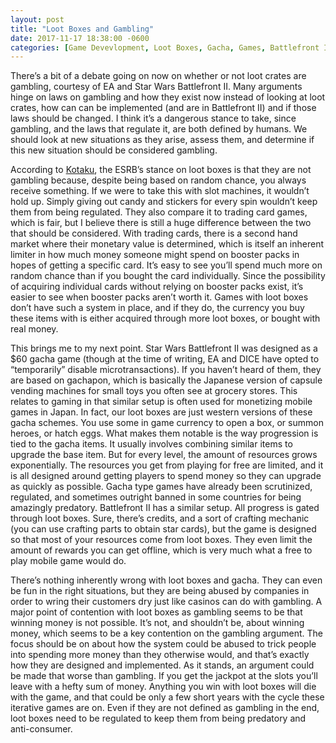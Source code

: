 ```yaml
---
layout: post
title: "Loot Boxes and Gambling"
date: 2017-11-17 18:38:00 -0600
categories: [Game Devevlopment, Loot Boxes, Gacha, Games, Battlefront II]
---
```


There’s a bit of a debate going on now on whether or not loot crates are gambling, courtesy of EA and Star Wars Battlefront II. Many arguments hinge on laws on gambling and how they exist now instead of looking at loot crates, how can can be implemented (and are in Battlefront II) and if those laws should be changed. I think it’s a dangerous stance to take, since gambling, and the laws that regulate it, are both defined by humans. We should look at new situations as they arise, assess them, and determine if this new situation should be considered gambling.

According to [Kotaku](https://kotaku.com/esrb-says-it-doesnt-see-loot-boxes-as-gambling-1819363091), the ESRB’s stance on loot boxes is that they are not gambling because, despite being based on random chance, you always receive something. If we were to take this with slot machines, it wouldn’t hold up. Simply giving out candy and stickers for every spin wouldn’t keep them from being regulated. They also compare it to trading card games, which is fair, but I believe there is still a huge difference between the two that should be considered. With trading cards, there is a second hand market where their monetary value is determined, which is itself an inherent limiter in how much money someone might spend on booster packs in hopes of getting a specific card. It’s easy to see you’ll spend much more on random chance than if you bought the card individually. Since the possibility of acquiring individual cards without relying on booster packs exist, it’s easier to see when booster packs aren’t worth it. Games with loot boxes don’t have such a system in place, and if they do, the currency you buy these items with is either acquired through more loot boxes, or bought with real money.

This brings me to my next point. Star Wars Battlefront II was designed as a $60 gacha game (though at the time of writing, EA and DICE have opted to “temporarily” disable microtransactions). If you haven’t heard of them, they are based on gachapon, which is basically the Japanese version of capsule vending machines for small toys you often see at grocery stores. This relates to gaming in that similar setup is often used for monetizing mobile games in Japan. In fact, our loot boxes are just western versions of these gacha schemes. You use some in game currency to open a box, or summon heroes, or hatch eggs. What makes them notable is the way progression is tied to the gacha items. It usually involves combining similar items to upgrade the base item. But for every level, the amount of resources grows exponentially. The resources you get from playing for free are limited, and it is all designed around getting players to spend money so they can upgrade as quickly as possible. Gacha type games have already been scrutinized, regulated, and sometimes outright banned in some countries for being amazingly predatory. Battlefront II has a similar setup. All progress is gated through loot boxes. Sure, there’s credits, and a sort of crafting mechanic (you can use crafting parts to obtain star cards), but the game is designed so that most of your resources come from loot boxes. They even limit the amount of rewards you can get offline, which is very much what a free to play mobile game would do.

There’s nothing inherently wrong with loot boxes and gacha. They can even be fun in the right situations, but they are being abused by companies in order to wring their customers dry just like casinos can do with gambling. A major point of contention with loot boxes as gambling seems to be that winning money is not possible. It’s not, and shouldn’t be, about winning money, which seems to be a key contention on the gambling argument. The focus should be on about how the system could be abused to trick people into spending more money than they otherwise would, and that’s exactly how they are designed and implemented. As it stands, an argument could be made that  worse than gambling. If you get the jackpot at the slots you’ll leave with a hefty sum of money. Anything you win with loot boxes will die with the game, and that could be only a few short years with the cycle these iterative games are on. Even if they are not defined as gambling in the end, loot boxes need to be regulated to keep them from being predatory and anti-consumer.

